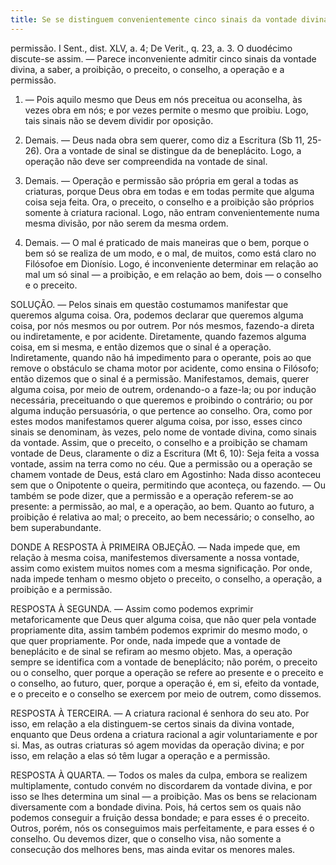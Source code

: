 ```yaml
---
title: Se se distinguem convenientemente cinco sinais da vontade divina, a saber a proibição, o preceito, o conselho, a operação e a permissão
---
```


permissão. I Sent., dist. XLV, a. 4; De Verit., q. 23, a. 3.  O duodécimo discute-se assim. — Parece inconveniente admitir cinco sinais da vontade divina, a saber, a proibição, o preceito, o conselho, a operação e a permissão.  

1. — Pois aquilo mesmo que Deus em nós preceitua ou aconselha, às vezes obra em nós; e por vezes permite o mesmo que proibiu. Logo, tais sinais não se devem dividir por oposição.  

2. Demais. — Deus nada obra sem querer, como diz a Escritura (Sb 11, 25-26). Ora a vontade de sinal se distingue da de beneplácito. Logo, a operação não deve ser compreendida na vontade de sinal.  

3. Demais. — Operação e permissão são própria em geral a todas as criaturas, porque Deus obra em todas e em todas permite que alguma coisa seja feita. Ora, o preceito, o conselho e a proibição são próprios somente à criatura racional. Logo, não entram convenientemente numa mesma divisão, por não serem da mesma ordem.  

4. Demais. — O mal é praticado de mais maneiras que o bem, porque o bem só se realiza de um modo, e o mal, de muitos, como está claro no Filósofoe em Dionísio. Logo, é inconveniente determinar em relação ao mal um só sinal — a proibição, e em relação ao bem, dois — o conselho e o preceito.  

SOLUÇÃO. — Pelos sinais em questão costumamos manifestar que queremos alguma coisa. Ora, podemos declarar que queremos alguma coisa, por nós mesmos ou por outrem. Por nós mesmos, fazendo-a direta ou indiretamente, e por acidente. Diretamente, quando fazemos alguma coisa, em si mesma, e então dizemos que o sinal é a operação. Indiretamente, quando não há impedimento para o operante, pois ao que remove o obstáculo se chama motor por acidente, como ensina o Filósofo; então dizemos que o sinal é a permissão. Manifestamos, demais, querer alguma coisa, por meio de outrem, ordenando-o a faze-la; ou por indução necessária, preceituando o que queremos e proibindo o contrário; ou por alguma indução persuasória, o que pertence ao conselho. Ora, como por estes modos manifestamos querer alguma coisa, por isso, esses cinco sinais se denominam, às vezes, pelo nome de vontade divina, como sinais da vontade. Assim, que o preceito, o conselho e a proibição se chamam vontade de Deus, claramente o diz a Escritura (Mt 6, 10): Seja feita a vossa vontade, assim na terra como no céu. Que a permissão ou a operação se chamem vontade de Deus, está claro em Agostinho: Nada disso aconteceu sem que o Onipotente o queira, permitindo que aconteça, ou fazendo. — Ou também se pode dizer, que a permissão e a operação referem-se ao presente: a permissão, ao mal, e a operação, ao bem. Quanto ao futuro, a proibição é relativa ao mal; o preceito, ao bem necessário; o conselho, ao bem superabundante.  

DONDE A RESPOSTA À PRIMEIRA OBJEÇÃO. — Nada impede que, em relação à mesma coisa, manifestemos diversamente a nossa vontade, assim como existem muitos nomes com a mesma significação. Por onde, nada impede tenham o mesmo objeto o preceito, o conselho, a operação, a proibição e a permissão.  

RESPOSTA À SEGUNDA. — Assim como podemos exprimir metaforicamente que Deus quer alguma coisa, que não quer pela vontade propriamente dita, assim também podemos exprimir do mesmo modo, o que quer propriamente. Por onde, nada impede que a vontade de beneplácito e de sinal se refiram ao mesmo objeto. Mas, a operação sempre se identifica com a vontade de beneplácito; não porém, o preceito ou o conselho, quer porque a operação se refere ao presente e o preceito e o conselho, ao futuro, quer, porque a operação é, em si, efeito da vontade, e o preceito e o conselho se exercem por meio de outrem, como dissemos.  

RESPOSTA À TERCEIRA. — A criatura racional é senhora do seu ato. Por isso, em relação a ela distinguem-se certos sinais da divina vontade, enquanto que Deus ordena a criatura racional a agir voluntariamente e por si. Mas, as outras criaturas só agem movidas da operação divina; e por isso, em relação a elas só têm lugar a operação e a permissão.  

RESPOSTA À QUARTA. — Todos os males da culpa, embora se realizem multiplamente, contudo convém no discordarem da vontade divina, e por isso se lhes determina um sinal — a proibição. Mas os bens se relacionam diversamente com a bondade divina. Pois, há certos sem os quais não podemos conseguir a fruição dessa bondade; e para esses é o preceito. Outros, porém, nós os conseguimos mais perfeitamente, e para esses é o conselho. Ou devemos dizer, que o conselho visa, não somente a consecução dos melhores bens, mas ainda evitar os menores males.